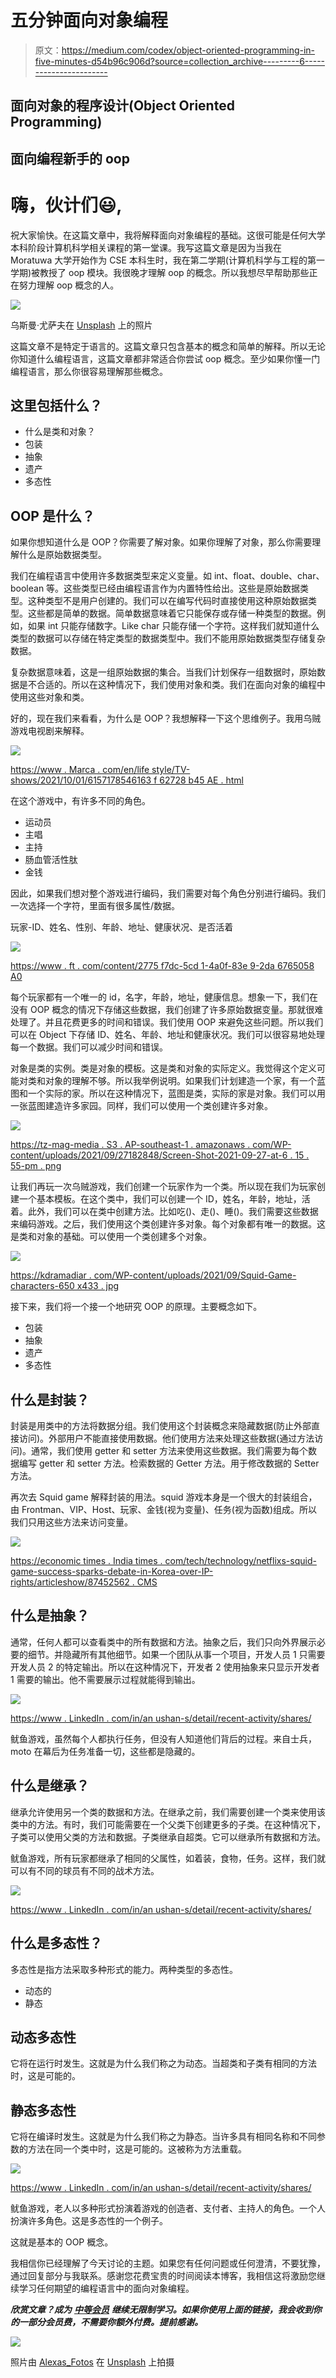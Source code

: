 # 五分钟面向对象编程

> 原文：<https://medium.com/codex/object-oriented-programming-in-five-minutes-d54b96c906d?source=collection_archive---------6----------------------->

## 面向对象的程序设计(Object Oriented Programming)

## 面向编程新手的 oop

# 嗨，伙计们😃,

祝大家愉快。在这篇文章中，我将解释面向对象编程的基础。这很可能是任何大学本科阶段计算机科学相关课程的第一堂课。我写这篇文章是因为当我在 Moratuwa 大学开始作为 CSE 本科生时，我在第二学期(计算机科学与工程的第一学期)被教授了 oop 模块。我很晚才理解 oop 的概念。所以我想尽早帮助那些正在努力理解 oop 概念的人。

![](img/f4f49af92b90ce25afc80fdd14424abd.png)

乌斯曼·尤萨夫在 [Unsplash](https://unsplash.com?utm_source=medium&utm_medium=referral) 上的照片

这篇文章不是特定于语言的。这篇文章只包含基本的概念和简单的解释。所以无论你知道什么编程语言，这篇文章都非常适合你尝试 oop 概念。至少如果你懂一门编程语言，那么你很容易理解那些概念。

## 这里包括什么？

*   什么是类和对象？
*   包装
*   抽象
*   遗产
*   多态性

## OOP 是什么？

如果你想知道什么是 OOP？你需要了解对象。如果你理解了对象，那么你需要理解什么是原始数据类型。

我们在编程语言中使用许多数据类型来定义变量。如 int、float、double、char、boolean 等。这些类型已经由编程语言作为内置特性给出。这些是原始数据类型。这种类型不是用户创建的。我们可以在编写代码时直接使用这种原始数据类型。这些都是简单的数据。简单数据意味着它只能保存或存储一种类型的数据。例如，如果 int 只能存储数字。Like char 只能存储一个字符。这样我们就知道什么类型的数据可以存储在特定类型的数据类型中。我们不能用原始数据类型存储复杂数据。

复杂数据意味着，这是一组原始数据的集合。当我们计划保存一组数据时，原始数据是不合适的。所以在这种情况下，我们使用对象和类。我们在面向对象的编程中使用这些对象和类。

好的，现在我们来看看，为什么是 OOP？我想解释一下这个思维例子。我用乌贼游戏电视剧来解释。

![](img/a408cbdc2c878a28760052fa9f8b1b74.png)

[https://www . Marca . com/en/life style/TV-shows/2021/10/01/6157178546163 f 62728 b45 AE . html](https://www.marca.com/en/lifestyle/tv-shows/2021/10/01/6157178546163f62728b45ae.html)

在这个游戏中，有许多不同的角色。

*   运动员
*   主唱
*   主持
*   肠血管活性肽
*   金钱

因此，如果我们想对整个游戏进行编码，我们需要对每个角色分别进行编码。我们一次选择一个字符，里面有很多属性/数据。

玩家-ID、姓名、性别、年龄、地址、健康状况、是否活着

![](img/61f4eae7ca4b3936be322ad36552849a.png)

[https://www . ft . com/content/2775 f7dc-5cd 1-4a0f-83e 9-2da 6765058 A0](https://www.ft.com/content/2775f7dc-5cd1-4a0f-83e9-2da6765058a0)

每个玩家都有一个唯一的 id，名字，年龄，地址，健康信息。想象一下，我们在没有 OOP 概念的情况下存储这些数据，我们创建了许多原始数据变量。那就很难处理了。并且花费更多的时间和错误。我们使用 OOP 来避免这些问题。所以我们可以在 Object 下存储 ID、姓名、年龄、地址和健康状况。我们可以很容易地处理每一个数据。我们可以减少时间和错误。

对象是类的实例。类是对象的模板。这是类和对象的实际定义。我觉得这个定义可能对类和对象的理解不够。所以我举例说明。如果我们计划建造一个家，有一个蓝图和一个实际的家。所以在这种情况下，蓝图是类，实际的家是对象。我们可以用一张蓝图建造许多家园。同样，我们可以使用一个类创建许多对象。

![](img/ef72ce731062f757c9449d3393165ff6.png)

[https://tz-mag-media . S3 . AP-southeast-1 . amazonaws . com/WP-content/uploads/2021/09/27182848/Screen-Shot-2021-09-27-at-6 . 15 . 55-pm . png](https://tz-mag-media.s3.ap-southeast-1.amazonaws.com/wp-content/uploads/2021/09/27182848/Screen-Shot-2021-09-27-at-6.15.55-PM.png)

让我们再玩一次乌贼游戏，我们创建一个玩家作为一个类。所以现在我们为玩家创建一个基本模板。在这个类中，我们可以创建一个 ID，姓名，年龄，地址，活着。此外，我们可以在类中创建方法。比如吃()、走()、睡()。我们需要这些数据来编码游戏。之后，我们使用这个类创建许多对象。每个对象都有唯一的数据。这是类和对象的基础。可以使用一个类创建多个对象。

![](img/499fa7e208b06b699527109716e4ba18.png)

[https://kdramadiar . com/WP-content/uploads/2021/09/Squid-Game-characters-650 x433 . jpg](https://kdramadiary.com/wp-content/uploads/2021/09/Squid-Game-characters-650x433.jpg)

接下来，我们将一个接一个地研究 OOP 的原理。主要概念如下。

*   包装
*   抽象
*   遗产
*   多态性

## 什么是封装？

封装是用类中的方法将数据分组。我们使用这个封装概念来隐藏数据(防止外部直接访问)。外部用户不能直接使用数据。他们使用方法来处理这些数据(通过方法访问)。通常，我们使用 getter 和 setter 方法来使用这些数据。我们需要为每个数据编写 getter 和 setter 方法。检索数据的 Getter 方法。用于修改数据的 Setter 方法。

再次去 Squid game 解释封装的用法。squid 游戏本身是一个很大的封装组合，由 Frontman、VIP、Host、玩家、金钱(视为变量)、任务(视为函数)组成。所以我们只用这些方法来访问变量。

![](img/b51a0d74df011c42cc0143cfd4d00dc2.png)

[https://economic times . India times . com/tech/technology/netflixs-squid-game-success-sparks-debate-in-Korea-over-IP-rights/articleshow/87452562 . CMS](https://economictimes.indiatimes.com/tech/technology/netflixs-squid-game-success-sparks-debate-in-south-korea-over-ip-rights/articleshow/87452562.cms)

## 什么是抽象？

通常，任何人都可以查看类中的所有数据和方法。抽象之后，我们只向外界展示必要的细节。并隐藏所有其他细节。如果一个团队从事一个项目，开发人员 1 只需要开发人员 2 的特定输出。所以在这种情况下，开发者 2 使用抽象来只显示开发者 1 需要的输出。他不需要展示过程就能得到输出。

![](img/98c255d261b54f446e864a415088828c.png)

[https://www . LinkedIn . com/in/an ushan-s/detail/recent-activity/shares/](https://www.linkedin.com/in/anushan-s/detail/recent-activity/shares/)

鱿鱼游戏，虽然每个人都执行任务，但没有人知道他们背后的过程。来自士兵，moto 在幕后为任务准备一切，这些都是隐藏的。

## 什么是继承？

继承允许使用另一个类的数据和方法。在继承之前，我们需要创建一个类来使用该类中的方法。有时，我们可能需要在一个父类下创建更多的子类。在这种情况下，子类可以使用父类的方法和数据。子类继承自超类。它可以继承所有数据和方法。

鱿鱼游戏，所有玩家都继承了相同的父属性，如着装，食物，任务。这样，我们就可以有不同的球员有不同的战术方法。

![](img/5d9b3e29142856ed0dfed72a0d59baf2.png)

[https://www . LinkedIn . com/in/an ushan-s/detail/recent-activity/shares/](https://www.linkedin.com/in/anushan-s/detail/recent-activity/shares/)

## 什么是多态性？

多态性是指方法采取多种形式的能力。两种类型的多态性。

*   动态的
*   静态

## 动态多态性

它将在运行时发生。这就是为什么我们称之为动态。当超类和子类有相同的方法时，这是可能的。

## 静态多态性

它将在编译时发生。这就是为什么我们称之为静态。当许多具有相同名称和不同参数的方法在同一个类中时，这是可能的。这被称为方法重载。

![](img/65147366db6cae61c718b06846c73e33.png)

[https://www . LinkedIn . com/in/an ushan-s/detail/recent-activity/shares/](https://www.linkedin.com/in/anushan-s/detail/recent-activity/shares/)

鱿鱼游戏，老人以多种形式扮演着游戏的创造者、支付者、主持人的角色。一个人扮演许多角色。这是多态性的一个例子。

这就是基本的 OOP 概念。

我相信你已经理解了今天讨论的主题。如果您有任何问题或任何澄清，不要犹豫，通过回复部分与我联系。感谢您花费宝贵的时间阅读本博客，我相信这将激励您继续学习任何期望的编程语言中的面向对象编程。

***欣赏文章？成为*** [***中等会员***](https://sthenusan.medium.com/membership) ***继续无限制学习。如果你使用上面的链接，我会收到你的一部分会员费，不需要你额外付费。提前感谢。***

![](img/df01bae7bf8cfad3c8d3a61590aa6a55.png)

照片由 [Alexas_Fotos](https://unsplash.com/@alexas_fotos?utm_source=medium&utm_medium=referral) 在 [Unsplash](https://unsplash.com?utm_source=medium&utm_medium=referral) 上拍摄